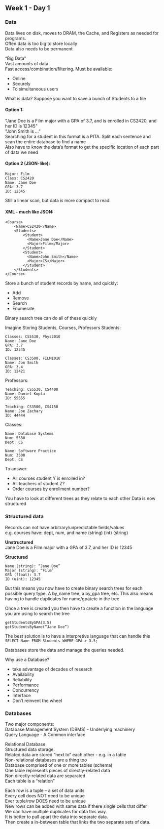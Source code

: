## Week 1 - Day 1
### Data
Data lives on disk, moves to DRAM, the Cache, and Registers as needed for programs.  
Often data is too big to store locally  
Data also needs to be permanent

“Big Data”  
Vast amounts of data  
Fast access/combination/filtering. 
Must be available:  

* Online
* Securely
* To simultaneous users

What is data? Suppose you want to save a bunch of Students to a file

#### Option 1:
“Jane Doe is a Film major with a GPA of 3.7, and is enrolled in CS2420, and her ID is 12345"  
"John Smith is …”  
Searching for a student in this format is a PITA. Split each sentence and scan the entire database to find a name  
Also have to know the data’s format to get the specific location of each part of data we need  

#### Option 2 (JSON-like):
```
Major: Film 
Class: CS2420 
Name: Jane Doe 
GPA: 3.7
ID: 12345
```
Still a linear scan, but data is more compact to read.

#### XML - much like JSON:

```
<Course> 
    <Name>CS2420</Name> 
    <Students>
        <Student>
          <Name>Jane Doe</Name>
          <Major>Film</Major>
        </Student>
        <Student>
          <Name>John Smith</Name>
          <Major>CS</Major>
        </Student>
    </Students> 
</Course>
```

Store a bunch of student records by name, and quickly:

* Add
* Remove
* Search
* Enumerate

Binary search tree can do all of these quickly

Imagine Storing Students, Courses, Professors
Students: 

```
Classes: CS5530, Phys2010 
Name: Jane Doe
GPA: 3.7
ID: 12345

Classes: CS3500, FILM1010 
Name: Jon Smith
GPA: 3.4
ID: 12421
```
Professors:

``` 
Teaching: CS5530, CS4400 
Name: Daniel Kopta
ID: 55555

Teaching: CS3500, CS4150 
Name: Joe Zachary
ID: 44444
```

Classes:

```
Name: Database Systems 
Num: 5530
Dept. CS

Name: Software Practice 
Num: 3500
Dept. CS
```

To answer:  

* All courses student Y is enrolled in?  
* All teachers of student Z?  
* Order courses by enrollment number?  

You have to look at different trees as they relate to each other
Data is now structured

### Structured data
Records can not have arbitrary/unpredictable fields/values  
e.g. courses have: dept, num, and name (string) (int) (string)

**Unstructured**  
Jane Doe is a Film major with a GPA of 3.7, and her ID is 12345

**Structured**

```
Name (string): “Jane Doe” 
Major (string): “Film” 
GPA (float): 3.7
ID (uint): 12345
```

But this means you now have to create binary search trees for each possible query type. A by_name tree, a by_gpa tree, etc. This also means having to handle duplicates for name/gpa/etc in the tree

Once a tree is created you then have to create a function in the language you are using to search the tree

```
getStudentsByGPA(3.5)
getStudentsByName(“Jane Doe”)
```

The best solution is to have a interpretive language that can handle this
`SELECT Name FROM Students WHERE GPA > 3.5;`

Databases store the data and manage the queries needed. 

Why use a Database? 

* take advantage of decades of research
* Availability
* Reliability
* Performance
* Concurrency
* Interface
* Don’t reinvent the wheel

### Databases
Two major components:  
Database Management System (DBMS) - Underlying machinery  
Query Language - A Common interface  

Relational Database  
Structured data storage.  
Related data are stored “next to” each other - e.g. in a table  
Non-relational databases are a thing too  
Database comprised of one or more tables (schema)  
One table represents pieces of directly-related data  
Non directly-related data are separated  
Each table is a “relation”  

Each row is a tuple – a set of data units  
Every cell does NOT need to be unique  
Ever tuple/row DOES need to be unique  
New rows can be added with same data if there single cells that differ  
We can have multiple duplicates for data this way.  
It is better to pull apart the data into separate data.  
Then create a in-between table that links the two separate sets of data. 
